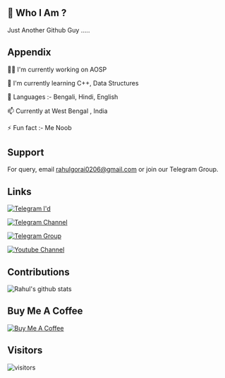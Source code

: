 
## 🚀 Who I Am ?
Just Another Github Guy .....


## Appendix
👩‍💻 I'm currently working on AOSP

🧠 I'm currently learning C++, Data Structures

💬 Languages :- Bengali, Hindi, English

📫 Currently at West Bengal , India 

⚡️ Fun fact :- Me Noob




## Support

For query, email rahulgorai0206@gmail.com or join our Telegram Group.


## Links


[![Telegram I'd](https://img.shields.io/badge/Telegram%20-ID-blue)](https://telegram.me/RahulGorai)

[![Telegram Channel](https://img.shields.io/badge/Telegram%20-channel-green)](https://telegram.me/Customex01)

[![Telegram Group](https://img.shields.io/badge/Telegram%20-Group-blue)](https://telegram.me/pocof1sup)

[![Youtube Channel](https://img.shields.io/badge/YouTube-Channel-red)](https://Youtube.com/Customex)

## Contributions

![Rahul's github stats](https://github-readme-stats.vercel.app/api?username=RahulGorai0206&show_icons=true&hide_border=true&theme=synthwave)


## Buy Me A Coffee
[![Buy Me A Coffee](https://img.shields.io/badge/Buy%20Me-A%20%20Coffee-9cf)](https://ko-fi.com/rahulgorai)

## Visitors

![visitors](https://visitor-badge.laobi.icu/badge?page_id=rahulgorai0206.rahulgorai0206)
